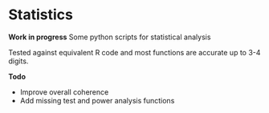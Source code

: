 # Statistics

**Work in progress**
Some python scripts for statistical analysis

Tested against equivalent R code and most functions are accurate up to 3-4 digits. 


**Todo**
- Improve overall coherence
- Add missing test and power analysis functions
